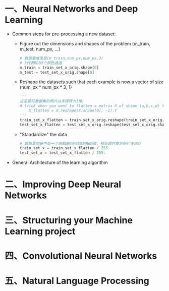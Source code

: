# 一、Neural Networks and Deep Learning

- Common steps for pre-processing a new dataset:

  - Figure out the dimensions and shapes of the problem (m_train, m_test, num_px, ...)

    ```python
    # 数据集维度是(m_train,num_px,num_px,3)
    # 3代表RGB3个颜色通道
    m_train = train_set_x_orig.shape[0]
    m_test = test_set_x_orig.shape[0]
    ```

  - Reshape the datasets such that each example is now a vector of size (num_px * num_px * 3, 1)

    ```python
    '''
    这里要将数据集的照片从多维转为1维。
    A trick when you want to flatten a matrix X of shape (a,b,c,d) to a matrix X_flatten of shape (b*c*d, a) is to use: 
    	X_flatten = X.reshape(X.shape[0], -1).T
    '''
    train_set_x_flatten = train_set_x_orig.reshape(train_set_x_orig.shape[0],-1).T
    test_set_x_flatten = test_set_x_orig.reshape(test_set_x_orig.shape[0],-1).T
    ```

  - "Standardize" the data

    ```python
    # 数据集向量中每一个值都是0到255的RGB值，预处理时要将他们正则化
    train_set_x = train_set_x_flatten / 255.
    test_set_x = test_set_x_flatten / 255.
    ```

- General Architecture of the learning algorithm

  

# 二、Improving Deep Neural Networks

# 三、Structuring your Machine Learning project

# 四、Convolutional Neural Networks

# 五、Natural Language Processing

